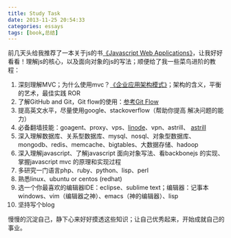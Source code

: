 ```yaml
---
title: Study Task
date: 2013-11-25 20:54:33
categories: essays
tags: [book,总结]
---
```

前几天头给我推荐了一本关于js的书<a href="http://yunpan.cn/QUuinR9BHPUhq">《Javascript Web Applications》</a>，让我好好看看！理解js的核心，以及面向对象的js的写法；顺便给了我一些菜鸟进阶的教程：

1. 深刻理解MVC；为什么使用mvc？<a href="http://yunpan.cn/QUuiR5HQmnd2c">《企业应用架构模式》</a>；架构的含义，平衡的艺术，最佳实践 ROR
2. 了解GitHub and Git，Git flow的使用：<a href="http://selfcontroller.iteye.com/blog/996494">参考Git Flow</a>
3. 提高英文水平，尽量使用google、stackoverflow（帮助你提高 解决问题的能力）
4. 必备翻墙技能：goagent、proxy、vps、<a href="https://www.linode.com/">linode</a>、vpn、astrill、  <a href="https://www.astrill.com/">astrill</a>
5. 深入理解数据库、关系型数据库、mysql、nosql、对象型数据库、mongodb、redis、memcache、bigtables、大数据存储、hadoop
6. 深入理解javascript、了解javascript 面向对象写法、看backbonejs 的实现、掌握javascript  mvc 的原理和实现过程
7. 多研究一门语言php、ruby、python、lisp、perl
8. 熟悉linux、ubuntu or centos (redhat)
9. 选一个你最喜欢的编辑器IDE：eclipse、sublime text；编辑器：记事本  windows、vim（编辑器之神）、emacs（神的编辑器）、lisp
10. 坚持写个blog

慢慢的沉淀自己，静下心来好好摸透这些知识；让自己优秀起来，开始成就自己的事业。